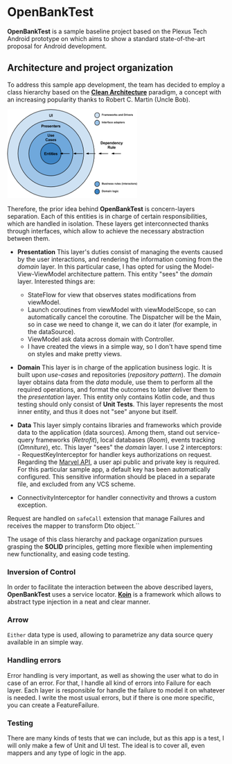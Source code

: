# OpenBankTest

**OpenBankTest** is a sample baseline project based on the Plexus Tech Android prototype on which aims to show a standard state-of-the-art proposal for Android development.

## Architecture and project organization
To address this sample app development, the team has decided to employ a class hierarchy based on the [**Clean Architecture**](https://blog.cleancoder.com/uncle-bob/2012/08/13/the-clean-architecture.html) paradigm, a concept with an increasing popularity thanks to Robert C. Martin (Uncle Bob).

<img src="docs/images/clean-architecture-cejas-1.png" width="300">

Therefore, the prior idea behind **OpenBankTest** is concern-layers separation. Each of this entities is in charge of certain responsibilities, which are handled in isolation. These layers get interconnected thanks through interfaces, which allow to achieve the necessary abstraction between them.

* **Presentation**
This layer's duties consist of managing the events caused by the user interactions, and rendering the information coming from the _domain_ layer. In this particular case, I has opted for using the Model-View-ViewModel architecture pattern. This entity "sees" the _domain_ layer.
Interested things are:
   - StateFlow for view that observes states modifications from viewModel.
   - Launch coroutines from viewModel with viewModelScope, so can automatically cancel the coroutine. The Dispatcher will be the Main, so in case we need to change it, we can do it later (for example, in the dataSource).
   - ViewModel ask data across domain with Controller.
   - I have created the views in a simple way, so I don't have spend time on styles and make pretty views.

* **Domain**
This layer is in charge of the application business logic. It is built upon _use-cases_ and repositories (_repository pattern_). The _domain_ layer obtains data from the _data_ module, use them to perform all the required operations, and format the outcomes to later deliver them to the _presentation_ layer. This entity only contains Kotlin code, and thus testing should only consist of **Unit Tests**. This layer represents the most inner entity, and thus it does not "see" anyone but itself.

* **Data**
This layer simply contains libraries and frameworks which provide data to the application (data sources). Among them, stand out service-query frameworks (_Retrofit_), local databases (_Room_), events tracking (_Omniture_), etc. This layer "sees" the _domain_ layer.
I use 2 interceptors: - RequestKeyInterceptor for handler keys authorizations on request. Regarding the [Marvel API](https://developer.marvel.com/documentation/generalinfo), a user api public and private key is required. For this particular sample app, a default key has been automatically configured. This sensitive information should be placed in a separate file, and excluded from any VCS scheme.
- ConnectivityInterceptor for handler connectivity and throws a custom exception.

Request are handled on `safeCall` extension that manage Failures and receives the mapper to transform Dto object.``

The usage of this class hierarchy and package organization pursues grasping the **SOLID** principles, getting more flexible when implementing new functionality, and easing code testing.

### Inversion of Control
In order to facilitate the interaction between the above described layers, **OpenBankTest** uses a service locator. **[Koin](https://www.raywenderlich.com/9457-dependency-injection-with-koin)** is a framework which allows to abstract type injection in a neat and clear manner.

### Arrow
`Either` data type is used, allowing to parametrize any data source query available in an simple way.

### Handling errors
Error handling is very important, as well as showing the user what to do in case of an error. For that, I handle all kind of errors into Failure for each layer. Each layer is responsible for handle the failure to model it on whatever is needed. I write the most usual errors, but if there is one more specific, you can create a FeatureFailure.

### Testing
There are many kinds of tests that we can include, but as this app is a test, I will only make a few of Unit and UI test. The ideal is to cover all, even mappers and any type of logic in the app.
